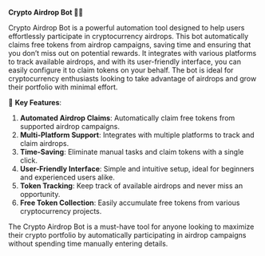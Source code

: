 

**Crypto Airdrop Bot 🎁🚀**

Crypto Airdrop Bot is a powerful automation tool designed to help users effortlessly participate in cryptocurrency airdrops. This bot automatically claims free tokens from airdrop campaigns, saving time and ensuring that you don’t miss out on potential rewards. It integrates with various platforms to track available airdrops, and with its user-friendly interface, you can easily configure it to claim tokens on your behalf. The bot is ideal for cryptocurrency enthusiasts looking to take advantage of airdrops and grow their portfolio with minimal effort.

🚀 **Key Features**:  
1. **Automated Airdrop Claims**: Automatically claim free tokens from supported airdrop campaigns.  
2. **Multi-Platform Support**: Integrates with multiple platforms to track and claim airdrops.  
3. **Time-Saving**: Eliminate manual tasks and claim tokens with a single click.  
4. **User-Friendly Interface**: Simple and intuitive setup, ideal for beginners and experienced users alike.  
5. **Token Tracking**: Keep track of available airdrops and never miss an opportunity.  
6. **Free Token Collection**: Easily accumulate free tokens from various cryptocurrency projects.

The Crypto Airdrop Bot is a must-have tool for anyone looking to maximize their crypto portfolio by automatically participating in airdrop campaigns without spending time manually entering details.
